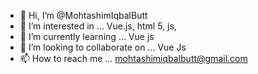 - 👋 Hi, I’m @MohtashimIqbalButt
- 👀 I’m interested in ... Vue.js, html 5, js, 
- 🌱 I’m currently learning ... Vue js
- 💞️ I’m looking to collaborate on ... Vue Js
- 📫 How to reach me ... mohtashimiqbalbutt@gmail.com

<!---
MohtashimIqbalButt/MohtashimIqbalButt is a ✨ special ✨ repository because its `README.md` (this file) appears on your GitHub profile.
You can click the Preview link to take a look at your changes.
--->
